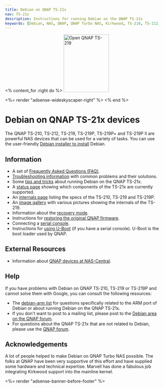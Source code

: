 ```yaml
---
title: Debian on QNAP TS-21x
nav: TS-21x
description: Instructions for running Debian on the QNAP TS-21x
keywords: [Debian, NAS, QNAP, QNAP Turbo NAS, Kirkwood, TS-210, TS-212, TS-219, TS-219P, TS-219P+, TS-219P II]
---
```


<% content_for :right do %>
<img src = "images/r_ts219p.jpg" class="border" alt="Open QNAP TS-219" width="148" height="188" />

<%= render "adsense-wideskyscaper-right" %>
<% end %>

<h1>Debian on QNAP TS-21x devices</h1>

The QNAP TS-210, TS-212, TS-219, TS-219P, TS-219P+ and TS-219P II are
powerful NAS devices that can be used for a variety of tasks.  You can use
the user-friendly <a href = "install/">Debian installer to install</a>
Debian.

<h2>Information</h2>

<ul>

<li>A set of <a href = "faq/">Frequently Asked Questions (FAQ)</a>.</li>

<li><a href = "troubleshooting/">Troubleshooting information</a> with common
problems and their solutions.</li>

<li>Some <a href = "tips/">tips and tricks</a> about running Debian on the
QNAP TS-21x.</li>

<li>A <a href = "status/">status page</a> showing which components of the
TS-21x are currently supported.</li>

<li>An <a href = "specs/">internals page</a> listing the specs of the
TS-210, TS-219 and TS-219P.</li>

<li>An <a href = "gallery/">image gallery</a> with various pictures showing
the internals of the TS-219.</li>

<li>Information about the <a href = "recovery/">recovery mode</a>.</li>

<li>Instructions for <a href = "deinstall/">restoring the original QNAP
firmware</a>.</li>

<li>Connecting a <a href = "serial/">serial console</a>.</li>

<li>Instructions for <a href = "uboot/">using U-Boot</a> (if you have a
serial console).  U-Boot is the boot loader used by QNAP.</li>

</ul>

<h2>External Resources</h2>

<ul>

<li>Information about <a href = "http://qnap.nas-central.org/">QNAP devices
at NAS-Central</a>.</li>

</ul>

<h2>Help</h2>

If you have problems with Debian on QNAP TS-210, TS-219 or TS-219P and
cannot solve them with Google, you can consult the following resources:

<ul>

<li>The <a href = "http://lists.debian.org/debian-arm/">debian-arm list</a>
for questions specifically related to the ARM port of Debian or about
running Debian on the QNAP TS-21x.</li>

<li>If you don't want to post to a mailing list, please post to the
<a href = "http://forum.qnap.com/viewforum.php?f=147">Debian area
on the QNAP forum</a>.</li>

<li>For questions about the QNAP TS-21x that are not related to Debian,
please use the <a href = "http://forum.qnap.com/">QNAP forum</a>.</li>

</ul>

<h2>Acknowledgements</h2>

A lot of people helped to make Debian on QNAP Turbo NAS possible.  The
folks at QNAP have been very supportive of this effort and have supplied
some hardware and technical expertise.  Marvell has done a fabulous job
integrating Kirkwood support into the mainline kernel.

<div class="bbf">
<%= render "adsense-banner-before-footer" %>
</div>

